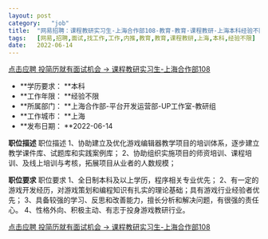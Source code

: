 ```yaml
---
layout:	post
category:	"job"
title:	"网易招聘：课程教研实习生-上海合作部108-教育-教育-课程教研-上海本科经验不限"
tags:	[网易,招聘,面试,找工作,工作,内推,教育,教育,课程教研,上海,本科,经验不限]
date:	2022-06-14
---
```


[点击应聘 投简历就有面试机会 -> 课程教研实习生-上海合作部108](http://mobile.bole.netease.com/bole/boleDetail?id=40892&employeeId=346f03c3cda5f04c&key=all)



- **学历要求： **本科
- **工作年限： **经验不限
- **所属部门： **上海合作部-平台开发运营部-UP工作室-教研组
- **工作城市： **上海
- **发布日期： **2022-06-14



**职位描述**
职位描述
1、协助建立及优化游戏编辑器教学项目的培训体系，逐步建立教学课件库、试题库和实践案例库；
2、协助组织实施项目的师资培训、课程培训、及线上培训与考核，拓展项目从业者的人数规模；




**职位要求**
职位要求
1、全日制本科及以上学历，程序相关专业优先；
2、有一定的游戏开发经历，对游戏策划和编程知识有扎实的理论基础；具有游戏行业经验者优先；
3、具备较强的学习、反思和改善能力，擅长分析和解决问题，有很强的责任心。
4、性格外向、积极主动、有志于投身游戏教研行业。



[点击应聘 投简历就有面试机会 -> 课程教研实习生-上海合作部108](http://mobile.bole.netease.com/bole/boleDetail?id=40892&employeeId=346f03c3cda5f04c&key=all)